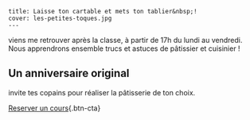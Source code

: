 	title: Laisse ton cartable et mets ton tablier&nbsp;!
	cover: les-petites-toques.jpg
	---

viens me retrouver après la classe, à partir de 17h du lundi au vendredi. Nous apprendrons ensemble trucs et astuces de pâtissier et cuisinier !

## Un anniversaire original
invite tes copains pour réaliser la pâtisserie de ton choix.

[Reserver un cours](planning#main){.btn-cta}


